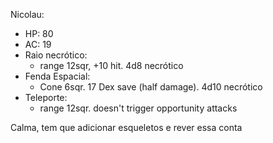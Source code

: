 
Nicolau:
- HP: 80
- AC: 19
- Raio necrótico:
	- range 12sqr, +10 hit. 4d8 necrótico
- Fenda Espacial:
	-  Cone 6sqr. 17 Dex save (half damage). 4d10 necrótico
- Teleporte:
	- range 12sqr. doesn't trigger opportunity attacks

Calma, tem que adicionar esqueletos e rever essa conta